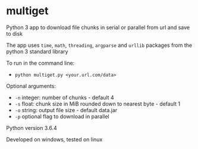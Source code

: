 # multiget

Python 3 app to download file chunks in serial or parallel from url and save to disk

The app uses `time`, `math`, `threading`, `argparse` and `urllib` packages from the python 3 standard library

To run in the command line:

* `python multiget.py <your.url.com/data>`

Optional arguments:

* `-n`  integer:  number of chunks - default 4
* `-s`  float: chunk size in MiB rounded down to nearest byte - default 1
* `-o`  string: output file size - default data.jar
* `-p`  optional flag to download in parallel


Python version 3.6.4

Developed on windows, tested on linux
